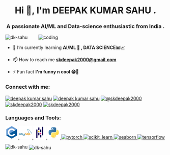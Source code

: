 <h1 align="center">Hi 👋, I'm DEEPAK KUMAR SAHU .</h1>
<h3 align="center">A passionate AI/ML and Data-science enthusiastic from India .</h3>

<img align="right" alt="coding" width="400" src="https://www.bing.com/th/id/OGC.e1f3413bf5036045713341394f617225?pid=1.7&rurl=https%3a%2f%2fcdn.dribbble.com%2fusers%2f1162077%2fscreenshots%2f3848914%2fprogrammer.gif&ehk=hANs%2bktW5sQlvyjDispeFdwwb0b3PsyP%2biI7wi0JgWw%3d">

<p align="left"> <img src="https://komarev.com/ghpvc/?username=dk-sahu&label=Profile%20views&color=0e75b6&style=flat" alt="dk-sahu" /> </p>

- 🌱 I’m currently learning **AI/ML 🤖 , DATA SCIENCE📊📈**

- 📫 How to reach me **skdeepak2000@gmail.com**

- ⚡ Fun fact **I'm funny n cool 😁🧃**

<h3 align="left">Connect with me:</h3>
<p align="left">
<a href="https://www.linkedin.com/in/deepak-kumar-sahu-952b1120a" target="blank"><img align="center" src="https://raw.githubusercontent.com/rahuldkjain/github-profile-readme-generator/master/src/images/icons/Social/linked-in-alt.svg" alt="deepak kumar sahu" height="30" width="40" /></a>
<a href="https://kaggle.com/deepak kumar sahu" target="blank"><img align="center" src="https://raw.githubusercontent.com/rahuldkjain/github-profile-readme-generator/master/src/images/icons/Social/kaggle.svg" alt="deepak kumar sahu" height="30" width="40" /></a>
<a href="https://medium.com/@skdeepak2000" target="blank"><img align="center" src="https://raw.githubusercontent.com/rahuldkjain/github-profile-readme-generator/master/src/images/icons/Social/medium.svg" alt="@skdeepak2000" height="30" width="40" /></a>
<a href="https://www.hackerrank.com/skdeepak2000" target="blank"><img align="center" src="https://raw.githubusercontent.com/rahuldkjain/github-profile-readme-generator/master/src/images/icons/Social/hackerrank.svg" alt="skdeepak2000" height="30" width="40" /></a>
<a href="https://www.leetcode.com/skdeepak2000" target="blank"><img align="center" src="https://raw.githubusercontent.com/rahuldkjain/github-profile-readme-generator/master/src/images/icons/Social/leet-code.svg" alt="skdeepak2000" height="30" width="40" /></a>
</p>

<h3 align="left">Languages and Tools:</h3>
<p align="left"> <a href="https://www.cprogramming.com/" target="_blank" rel="noreferrer"> <img src="https://raw.githubusercontent.com/devicons/devicon/master/icons/c/c-original.svg" alt="c" width="40" height="40"/> </a> <a href="https://www.mysql.com/" target="_blank" rel="noreferrer"> <img src="https://raw.githubusercontent.com/devicons/devicon/master/icons/mysql/mysql-original-wordmark.svg" alt="mysql" width="40" height="40"/> </a> <a href="https://pandas.pydata.org/" target="_blank" rel="noreferrer"> <img src="https://raw.githubusercontent.com/devicons/devicon/2ae2a900d2f041da66e950e4d48052658d850630/icons/pandas/pandas-original.svg" alt="pandas" width="40" height="40"/> </a> <a href="https://www.python.org" target="_blank" rel="noreferrer"> <img src="https://raw.githubusercontent.com/devicons/devicon/master/icons/python/python-original.svg" alt="python" width="40" height="40"/> </a> <a href="https://pytorch.org/" target="_blank" rel="noreferrer"> <img src="https://www.vectorlogo.zone/logos/pytorch/pytorch-icon.svg" alt="pytorch" width="40" height="40"/> </a> <a href="https://scikit-learn.org/" target="_blank" rel="noreferrer"> <img src="https://upload.wikimedia.org/wikipedia/commons/0/05/Scikit_learn_logo_small.svg" alt="scikit_learn" width="40" height="40"/> </a> <a href="https://seaborn.pydata.org/" target="_blank" rel="noreferrer"> <img src="https://seaborn.pydata.org/_images/logo-mark-lightbg.svg" alt="seaborn" width="40" height="40"/> </a> <a href="https://www.tensorflow.org" target="_blank" rel="noreferrer"> <img src="https://www.vectorlogo.zone/logos/tensorflow/tensorflow-icon.svg" alt="tensorflow" width="40" height="40"/> </a> </p>

<p><img align="left" src="https://github-readme-stats.vercel.app/api/top-langs?username=dk-sahu&show_icons=true&locale=en&layout=compact" alt="dk-sahu" /></p>

<p>&nbsp;<img align="center" src="https://github-readme-stats.vercel.app/api?username=dk-sahu&show_icons=true&locale=en" alt="dk-sahu" /></p>
